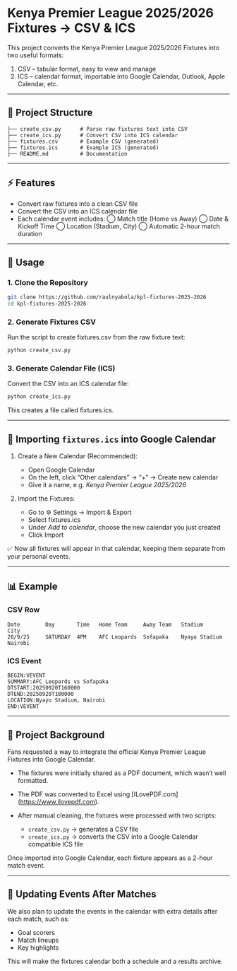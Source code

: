 # Kenya Premier League 2025/2026 Fixtures → CSV & ICS

This project converts the Kenya Premier League 2025/2026 Fixtures into two useful formats:

1. CSV – tabular format, easy to view and manage
2. ICS – calendar format, importable into Google Calendar, Outlook, Apple Calendar, etc.

---

## 📂 Project Structure

```
├── create_csv.py      # Parse raw fixtures text into CSV
├── create_ics.py      # Convert CSV into ICS calendar
├── fixtures.csv       # Example CSV (generated)
├── fixtures.ics       # Example ICS (generated)
├── README.md          # Documentation
```

---

## ⚡ Features

* Convert raw fixtures into a clean CSV file
* Convert the CSV into an ICS calendar file
* Each calendar event includes:
  ◯ Match title (Home vs Away)
  ◯ Date & Kickoff Time
  ◯ Location (Stadium, City)
  ◯ Automatic 2-hour match duration

---

## 🚀 Usage

### 1. Clone the Repository

```bash
git clone https://github.com/raulnyabola/kpl-fixtures-2025-2026
cd kpl-fixtures-2025-2026
```

### 2. Generate Fixtures CSV

Run the script to create fixtures.csv from the raw fixture text:

```bash
python create_csv.py
```

### 3. Generate Calendar File (ICS)

Convert the CSV into an ICS calendar file:

```bash
python create_ics.py
```

This creates a file called fixtures.ics.

---

## 📅 Importing `fixtures.ics` into Google Calendar

1. Create a New Calendar (Recommended):

   * Open Google Calendar
   * On the left, click “Other calendars” → “+” → Create new calendar
   * Give it a name, e.g. *Kenya Premier League 2025/2026*

2. Import the Fixtures:

   * Go to ⚙ Settings → Import & Export
   * Select fixtures.ics
   * Under *Add to calendar*, choose the new calendar you just created
   * Click Import

✅ Now all fixtures will appear in that calendar, keeping them separate from your personal events.

---

## 📊 Example

### CSV Row

```
Date        Day       Time   Home Team     Away Team   Stadium         City
20/9/25     SATURDAY  4PM    AFC Leopards  Sofapaka    Nyayo Stadium   Nairobi
```

### ICS Event

```
BEGIN:VEVENT
SUMMARY:AFC Leopards vs Sofapaka
DTSTART:20250920T160000
DTEND:20250920T180000
LOCATION:Nyayo Stadium, Nairobi
END:VEVENT
```

---

## 📌 Project Background

Fans requested a way to integrate the official Kenya Premier League Fixtures into Google Calendar.

* The fixtures were initially shared as a PDF document, which wasn’t well formatted.
* The PDF was converted to Excel using [ILovePDF.com] (https://www.ilovepdf.com).
* After manual cleaning, the fixtures were processed with two scripts:

  * `create_csv.py` → generates a CSV file
  * `create_ics.py` → converts the CSV into a Google Calendar compatible ICS file

Once imported into Google Calendar, each fixture appears as a 2-hour match event.

---

## 🔄 Updating Events After Matches

We also plan to update the events in the calendar with extra details after each match, such as:

* Goal scorers
* Match lineups
* Key highlights

This will make the fixtures calendar both a schedule and a results archive.
